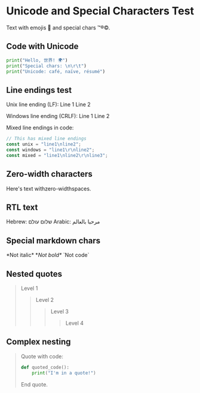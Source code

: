 # Unicode and Special Characters Test

Text with emojis 🎉 and special chars ™®©.

## Code with Unicode

```python
print("Hello, 世界! 🌍")
print("Special chars: \n\r\t")
print("Unicode: café, naïve, résumé")
```

## Line endings test

Unix line ending (LF): Line 1
Line 2

Windows line ending (CRLF): Line 1
Line 2

Mixed line endings in code:
```javascript
// This has mixed line endings
const unix = "line1\nline2";
const windows = "line1\r\nline2";
const mixed = "line1\nline2\r\nline3";
```

## Zero-width characters

Here's text with​zero-width​spaces.

## RTL text

Hebrew: שלום עולם
Arabic: مرحبا بالعالم

## Special markdown chars

\*Not italic\*
\**Not bold\**
\`Not code\`

## Nested quotes

> Level 1
>> Level 2
>>> Level 3
>>>> Level 4

## Complex nesting

> Quote with code:
> ```python
> def quoted_code():
>     print("I'm in a quote!")
> ```
> End quote.